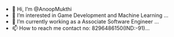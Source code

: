 - 👋 Hi, I’m @AnoopMukthi
- 👀 I’m interested in Game Development and Machine Learning ...
- 🌱 I’m currently working as a Associate Software Engineer ...
- 📫 How to reach me contact no: 8296486150(IND:-91)...

<!---
AnoopMukthi/AnoopMukthi is a ✨ special ✨ repository because its `README.md` (this file) appears on your GitHub profile.
You can click the Preview link to take a look at your changes.
--->
